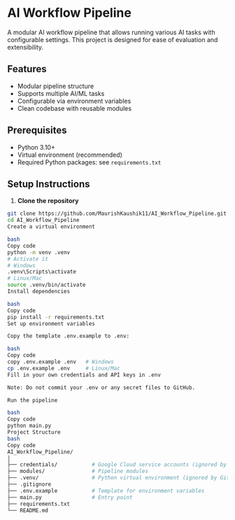 # AI Workflow Pipeline

A modular AI workflow pipeline that allows running various AI tasks with configurable settings. This project is designed for ease of evaluation and extensibility.

## Features

- Modular pipeline structure
- Supports multiple AI/ML tasks
- Configurable via environment variables
- Clean codebase with reusable modules

## Prerequisites

- Python 3.10+  
- Virtual environment (recommended)  
- Required Python packages: see `requirements.txt`

## Setup Instructions

1. **Clone the repository**

```bash
git clone https://github.com/MaurishKaushik11/AI_Workflow_Pipeline.git
cd AI_Workflow_Pipeline
Create a virtual environment

bash
Copy code
python -m venv .venv
# Activate it
# Windows
.venv\Scripts\activate
# Linux/Mac
source .venv/bin/activate
Install dependencies

bash
Copy code
pip install -r requirements.txt
Set up environment variables

Copy the template .env.example to .env:

bash
Copy code
copy .env.example .env   # Windows
cp .env.example .env     # Linux/Mac
Fill in your own credentials and API keys in .env

Note: Do not commit your .env or any secret files to GitHub.

Run the pipeline

bash
Copy code
python main.py
Project Structure
bash
Copy code
AI_Workflow_Pipeline/
│
├── credentials/           # Google Cloud service accounts (ignored by Git)
├── modules/               # Pipeline modules
├── .venv/                 # Python virtual environment (ignored by Git)
├── .gitignore
├── .env.example           # Template for environment variables
├── main.py                # Entry point
├── requirements.txt
└── README.md
